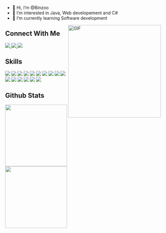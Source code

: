 - 👋 Hi, I’m @Binzoo
- 👀 I’m interested in Java, Web developement and C#
- 🌱 I’m currently learning Software development 


<img align="right" alt="GIF" src="https://media4.giphy.com/media/RbDKaczqWovIugyJmW/giphy.gif" width=300 />
<!-- 
<img src="https://img.shields.io/badge/-Pratik%20Neupane.-black?style=for-the-badge" width=400>

<img src="https://img.shields.io/badge/-Fullstack%20MERN%20Developer%20-black?style=for-the-badge" width=400>
 -->
<h2>Connect With Me</h2>

<a href="mailto:binamrathapa015@gmail.com">
  <img src="https://img.shields.io/badge/Proton%20Mail-6d4bfe?style=for-the-badge&logo=protonmail&logoColor=white">
</a> 
<a href="https://www.facebook.com/binamra.thapa.96/">
  <img src="https://img.shields.io/badge/Facebook-1877F2?style=for-the-badge&logo=facebook&logoColor=white">
</a> 
<a href="https://www.linkedin.com/in/binamra-thapa-5405ba23b/">
  <img src="https://img.shields.io/badge/Linkedin-1877F2?style=for-the-badge&logo=linkedin&logoColor=white">
</a> 
<!-- <a href="https://twitter.com/lordhendrix_17">
  <img src="https://img.shields.io/badge/Twitter-1DA1F2?style=for-the-badge&logo=twitter&logoColor=white">
</a> -->

## Skills


![](https://img.shields.io/badge/HTML5-E34F26?style=for-the-badge&logo=html5&logoColor=white)
![](https://img.shields.io/badge/CSS3-1572B6?style=for-the-badge&logo=css3&logoColor=white)
![](https://img.shields.io/badge/Bootstrap-7765ea?style=for-the-badge&logo=bootstrap&logoColor=white)
![](https://img.shields.io/badge/JavaScript-F7DF1E?style=for-the-badge&logo=javascript&logoColor=black)
![](https://img.shields.io/badge/Node.js-339933?style=for-the-badge&logo=nodedotjs&logoColor=white)
![](https://img.shields.io/badge/C-00599C?style=for-the-badge&logo=c&logoColor=white)
![](https://img.shields.io/badge/Java-ED8B00?style=for-the-badge&logo=openjdk&logoColor=white)
![](https://img.shields.io/badge/C%23-239120?style=for-the-badge&logo=c-sharp&logoColor=white)
![](https://img.shields.io/badge/.NET-5C2D91?style=for-the-badge&logo=.net&logoColor=white)
![](https://img.shields.io/badge/Express.js-000000?style=for-the-badge&logo=express&logoColor=white)
![](https://img.shields.io/badge/MongoDB-4EA94B?style=for-the-badge&logo=mongodb&logoColor=white)
![](https://img.shields.io/badge/GitHub_Actions-2088FF?style=for-the-badge&logo=github-actions&logoColor=white)
![](https://img.shields.io/badge/Ubuntu-E95420?style=for-the-badge&logo=ubuntu&logoColor=white)
![](https://img.shields.io/badge/Python-3776AB?style=for-the-badge&logo=python&logoColor=white)
![](https://img.shields.io/badge/Git-F05032?style=for-the-badge&logo=git&logoColor=white)
![](https://img.shields.io/badge/VS_Code-3ea5ea?style=for-the-badge&logo=visualstudiocode&logoColor=white)



## Github Stats
<img src="https://github-readme-stats.vercel.app/api?username=Binzoo&theme=chartreuse-dark&hide_border=true&count_private=true&show_icons=true" height=200>  
<img src="https://github-readme-stats.vercel.app/api/top-langs/?username=Binzoo&langs_count=3&theme=chartreuse-dark&hide_border=true&show_icons=true&hide=html,css,glsl" height=200>

<!--<p>
<img width="780px" align="center" src="https://github-readme-streak-stats.herokuapp.com/?user=pratikneupane&theme=chartreuse-dark&hide_border=true&include_all_commits=True&count_private=true" alt="pratikneupane" />
</p>



<img src="https://github-readme-stats.vercel.app/api?username=pratikneupane&theme=chartreuse-dark&hide_border=true&count_private=true&show_icons=true" height=200>  
<img src="https://github-readme-stats.vercel.app/api/top-langs/?username=pratikneupane&langs_count=3&theme=chartreuse-dark&hide_border=true&show_icons=true&hide=html,css,glsl" height=200>

<!---
Binzoo/Binzoo is a ✨ special ✨ repository because its `README.md` (this file) appears on your GitHub profile.
You can click the Preview link to take a look at your changes.
--->
